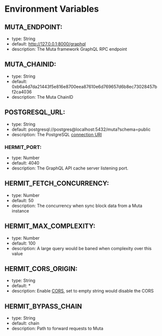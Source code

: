 # Environment Variables

## MUTA_ENDPOINT:

- type: String
- default: http://127.0.0.1:8000/graphql
- description: The Muta framework GraphQL RPC endpoint

## MUTA_CHAINID:

- type: String
- default: 0xb6a4d7da21443f5e816e8700eea87610e6d769657d6b8ec73028457bf2ca4036
- description: The Muta ChainID

## POSTGRESQL_URL:

- type: String
- default: postgresql://postgres@localhost:5432/muta?schema=public
- description: The PostgreSQL [connection URI](https://www.postgresql.org/docs/9.2/libpq-connect.html#LIBPQ-CONNSTRING)

### HERMIT_PORT:

- type: Number
- default: 4040
- description: The GraphQL API cache server listening port.

## HERMIT_FETCH_CONCURRENCY:

- type: Number
- default: 50
- description: The concurrency when sync block data from a Muta instance

## HERMIT_MAX_COMPLEXITY:

- type: Number
- default: 100
- description: A large query would be baned when complexity over this value

## HERMIT_CORS_ORIGIN:
- type: String
- default: *
- description: Enable [CORS](https://developer.mozilla.org/en-US/docs/Web/HTTP/CORS), set to empty string would disable the CORS

## HERMIT_BYPASS_CHAIN
- type: String
- default: chain
- description: Path to forward requests to Muta